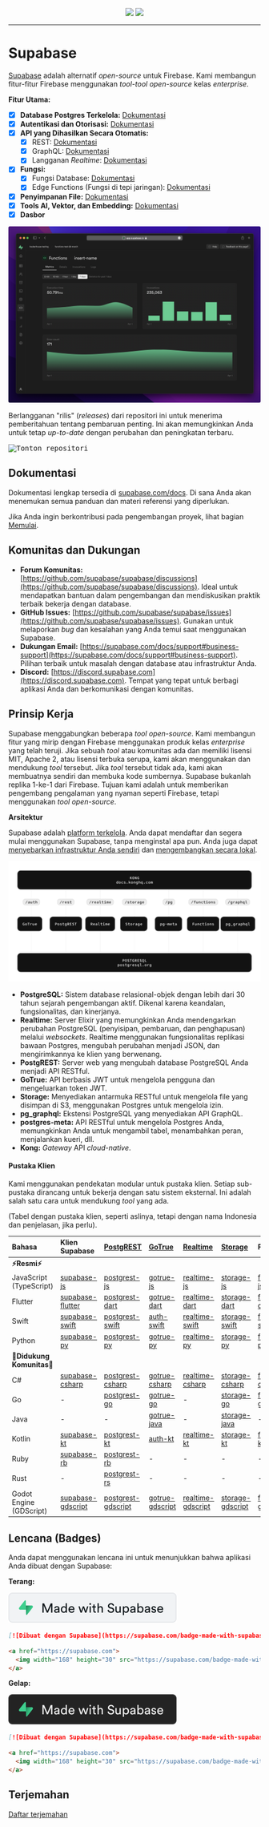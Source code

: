 <p align="center">
<img src="https://user-images.githubusercontent.com/8291514/213727234-cda046d6-28c6-491a-b284-b86c5cede25d.png#gh-light-mode-only">
<img src="https://user-images.githubusercontent.com/8291514/213727225-56186826-bee8-43b5-9b15-86e839d89393.png#gh-dark-mode-only">
</p>

---

# Supabase

[Supabase](https://supabase.com) adalah alternatif *open-source* untuk Firebase. Kami membangun fitur-fitur Firebase menggunakan *tool-tool open-source* kelas *enterprise*.

**Fitur Utama:**

- [x] **Database Postgres Terkelola:** [Dokumentasi](https://supabase.com/docs/guides/database)
- [x] **Autentikasi dan Otorisasi:** [Dokumentasi](https://supabase.com/docs/guides/auth)
- [x] **API yang Dihasilkan Secara Otomatis:**
    - [x] REST: [Dokumentasi](https://supabase.com/docs/guides/api)
    - [x] GraphQL: [Dokumentasi](https://supabase.com/docs/guides/graphql)
    - [x] Langganan *Realtime*: [Dokumentasi](https://supabase.com/docs/guides/realtime)
- [x] **Fungsi:**
    - [x] Fungsi Database: [Dokumentasi](https://supabase.com/docs/guides/database/functions)
    - [x] Edge Functions (Fungsi di tepi jaringan): [Dokumentasi](https://supabase.com/docs/guides/functions)
- [x] **Penyimpanan File:** [Dokumentasi](https://supabase.com/docs/guides/storage)
- [x] **Tools AI, Vektor, dan Embedding:** [Dokumentasi](https://supabase.com/docs/guides/ai)
- [x] **Dasbor**

![Dasbor Supabase](https://raw.githubusercontent.com/supabase/supabase/master/apps/www/public/images/github/supabase-dashboard.png)

Berlangganan "rilis" (*releases*) dari repositori ini untuk menerima pemberitahuan tentang pembaruan penting. Ini akan memungkinkan Anda untuk tetap *up-to-date* dengan perubahan dan peningkatan terbaru.

<kbd><img src="https://raw.githubusercontent.com/supabase/supabase/d5f7f413ab356dc1a92075cb3cee4e40a957d5b1/web/static/watch-repo.gif" alt="Tonton repositori"/></kbd>

## Dokumentasi

Dokumentasi lengkap tersedia di [supabase.com/docs](https://supabase.com/docs). Di sana Anda akan menemukan semua panduan dan materi referensi yang diperlukan.

Jika Anda ingin berkontribusi pada pengembangan proyek, lihat bagian [Memulai](./../DEVELOPERS.md).

## Komunitas dan Dukungan

*   **Forum Komunitas:** [https://github.com/supabase/supabase/discussions](https://github.com/supabase/supabase/discussions). Ideal untuk mendapatkan bantuan dalam pengembangan dan mendiskusikan praktik terbaik bekerja dengan database.
*   **GitHub Issues:** [https://github.com/supabase/supabase/issues](https://github.com/supabase/supabase/issues). Gunakan untuk melaporkan *bug* dan kesalahan yang Anda temui saat menggunakan Supabase.
*   **Dukungan Email:** [https://supabase.com/docs/support#business-support](https://supabase.com/docs/support#business-support). Pilihan terbaik untuk masalah dengan database atau infrastruktur Anda.
*   **Discord:** [https://discord.supabase.com](https://discord.supabase.com). Tempat yang tepat untuk berbagi aplikasi Anda dan berkomunikasi dengan komunitas.

## Prinsip Kerja

Supabase menggabungkan beberapa *tool open-source*. Kami membangun fitur yang mirip dengan Firebase menggunakan produk kelas *enterprise* yang telah teruji. Jika sebuah *tool* atau komunitas ada dan memiliki lisensi MIT, Apache 2, atau lisensi terbuka serupa, kami akan menggunakan dan mendukung *tool* tersebut. Jika *tool* tersebut tidak ada, kami akan membuatnya sendiri dan membuka kode sumbernya. Supabase bukanlah replika 1-ke-1 dari Firebase. Tujuan kami adalah untuk memberikan pengembang pengalaman yang nyaman seperti Firebase, tetapi menggunakan *tool open-source*.

**Arsitektur**

Supabase adalah [platform terkelola](https://supabase.com/dashboard). Anda dapat mendaftar dan segera mulai menggunakan Supabase, tanpa menginstal apa pun. Anda juga dapat [menyebarkan infrastruktur Anda sendiri](https://supabase.com/docs/guides/hosting/overview) dan [mengembangkan secara lokal](https://supabase.com/docs/guides/local-development).

![Arsitektur](./../apps/docs/public/img/supabase-architecture.svg)

*   **PostgreSQL:** Sistem database relasional-objek dengan lebih dari 30 tahun sejarah pengembangan aktif.  Dikenal karena keandalan, fungsionalitas, dan kinerjanya.
*   **Realtime:** Server Elixir yang memungkinkan Anda mendengarkan perubahan PostgreSQL (penyisipan, pembaruan, dan penghapusan) melalui *websockets*. Realtime menggunakan fungsionalitas replikasi bawaan Postgres, mengubah perubahan menjadi JSON, dan mengirimkannya ke klien yang berwenang.
*   **PostgREST:** Server web yang mengubah database PostgreSQL Anda menjadi API RESTful.
*   **GoTrue:** API berbasis JWT untuk mengelola pengguna dan mengeluarkan token JWT.
*   **Storage:** Menyediakan antarmuka RESTful untuk mengelola file yang disimpan di S3, menggunakan Postgres untuk mengelola izin.
*   **pg_graphql:** Ekstensi PostgreSQL yang menyediakan API GraphQL.
*   **postgres-meta:** API RESTful untuk mengelola Postgres Anda, memungkinkan Anda untuk mengambil tabel, menambahkan peran, menjalankan kueri, dll.
*   **Kong:** *Gateway* API *cloud-native*.

#### Pustaka Klien

Kami menggunakan pendekatan modular untuk pustaka klien. Setiap sub-pustaka dirancang untuk bekerja dengan satu sistem eksternal. Ini adalah salah satu cara untuk mendukung *tool* yang ada.

(Tabel dengan pustaka klien, seperti aslinya, tetapi dengan nama Indonesia dan penjelasan, jika perlu).

| Bahasa                       | Klien Supabase                                                     | [PostgREST](https://www.postgresql.org/)                                                                         | [GoTrue](https://github.com/supabase/gotrue)                                                                                | [Realtime](https://github.com/supabase/realtime)                                                                              | [Storage](https://github.com/supabase/storage-api)                                                                                 | Functions                                                                               |
| :-------------------------- | :------------------------------------------------------------------ | :-------------------------------------------------------------------------------- | :------------------------------------------------------------------------------------ | :----------------------------------------------------------------------------------- | :-------------------------------------------------------------------------------------- | :----------------------------------------------------------------------------------- |
| **⚡️Resmi⚡️**      |                                                                     |                                                                                   |                                                                                      |                                                                                     |                                                                                        |                                                                                      |
| JavaScript (TypeScript)     | [supabase-js](https://github.com/supabase/supabase-js)               | [postgrest-js](https://github.com/supabase/postgrest-js)                             | [gotrue-js](https://github.com/supabase/gotrue-js)                                     | [realtime-js](https://github.com/supabase/realtime-js)                                 | [storage-js](https://github.com/supabase/storage-js)                                   | [functions-js](https://github.com/supabase/functions-js)                             |
| Flutter                     | [supabase-flutter](https://github.com/supabase/supabase-flutter)     | [postgrest-dart](https://github.com/supabase/postgrest-dart)                         | [gotrue-dart](https://github.com/supabase/gotrue-dart)                                 | [realtime-dart](https://github.com/supabase/realtime-dart)                             | [storage-dart](https://github.com/supabase/storage-dart)                               | [functions-dart](https://github.com/supabase/functions-dart)                         |
| Swift                      | [supabase-swift](https://github.com/supabase/supabase-swift)          | [postgrest-swift](https://github.com/supabase/supabase-swift/tree/main/Sources/PostgREST) | [auth-swift](https://github.com/supabase/supabase-swift/tree/main/Sources/Auth)     | [realtime-swift](https://github.com/supabase/supabase-swift/tree/main/Sources/Realtime) | [storage-swift](https://github.com/supabase/supabase-swift/tree/main/Sources/Storage) | [functions-swift](https://github.com/supabase/supabase-swift/tree/main/Sources/Functions) |
| Python                      | [supabase-py](https://github.com/supabase/supabase-py)               | [postgrest-py](https://github.com/supabase/postgrest-py)                             | [gotrue-py](https://github.com/supabase/gotrue-py)                                     | [realtime-py](https://github.com/supabase/realtime-py)                                 | [storage-py](https://github.com/supabase/storage-py)                                   | [functions-py](https://github.com/supabase/functions-py)                             |
| **💚Didukung Komunitas💚** |                                                                     |                                                                                   |                                                                                      |                                                                                     |                                                                                        |                                                                                      |
| C#                          | [supabase-csharp](https://github.com/supabase-community/supabase-csharp) | [postgrest-csharp](https://github.com/supabase-community/postgrest-csharp)           | [gotrue-csharp](https://github.com/supabase-community/gotrue-csharp)                 | [realtime-csharp](https://github.com/supabase-community/realtime-csharp)             | [storage-csharp](https://github.com/supabase-community/storage-csharp)                 | [functions-csharp](https://github.com/supabase-community/functions-csharp)           |
| Go                          | -                                                                   | [postgrest-go](https://github.com/supabase-community/postgrest-go)                     | [gotrue-go](https://github.com/supabase-community/gotrue-go)                           | -                                                                                   | [storage-go](https://github.com/supabase-community/storage-go)                       | [functions-go](https://github.com/supabase-community/functions-go)                   |
| Java                        | -                                                                   | -                                                                                   | [gotrue-java](https://github.com/supabase-community/gotrue-java)                       | -                                                                                   | [storage-java](https://github.com/supabase-community/storage-java)                   | -                                                                                   |
| Kotlin                      | [supabase-kt](https://github.com/supabase-community/supabase-kt)       | [postgrest-kt](https://github.com/supabase-community/supabase-kt/tree/master/Postgrest) | [auth-kt](https://github.com/supabase-community/supabase-kt/tree/master/Auth)         | [realtime-kt](https://github.com/supabase-community/supabase-kt/tree/master/Realtime)   | [storage-kt](https://github.com/supabase-community/supabase-kt/tree/master/Storage)   | [functions-kt](https://github.com/supabase-community/supabase-kt/tree/master/Functions) |
| Ruby                      | [supabase-rb](https://github.com/supabase-community/supabase-rb)      |      [postgrest-rb](https://github.com/supabase-community/postgrest-rb)                                                                             |    -                                                                                  |        -                                                                            |     -                                                                                 |          -                                                                          |
| Rust                      |      -                                                                 |       [postgrest-rs](https://github.com/supabase-community/postgrest-rs)                                                                            |      -                                                                                 |       -                                                                             |       -                                                                                |         -                                                                           |
| Godot Engine (GDScript)      |   [supabase-gdscript](https://github.com/supabase-community/godot-engine.supabase)                                                                  |        [postgrest-gdscript](https://github.com/supabase-community/postgrest-gdscript)                                                                            |        [gotrue-gdscript](https://github.com/supabase-community/gotrue-gdscript)                                                                                |    [realtime-gdscript](https://github.com/supabase-community/realtime-gdscript)                                                                                  |         [storage-gdscript](https://github.com/supabase-community/storage-gdscript)                                                                                 |  [functions-gdscript](https://github.com/supabase-community/functions-gdscript)                                                                                       |

## Lencana (Badges)

Anda dapat menggunakan lencana ini untuk menunjukkan bahwa aplikasi Anda dibuat dengan Supabase:

**Terang:**

![Dibuat dengan Supabase](./../apps/www/public/badge-made-with-supabase.svg)

```md
[![Dibuat dengan Supabase](https://supabase.com/badge-made-with-supabase.svg)](https://supabase.com)
```

```html
<a href="https://supabase.com">
  <img width="168" height="30" src="https://supabase.com/badge-made-with-supabase.svg" alt="Dibuat dengan Supabase" />
</a>
```

**Gelap:**

![Dibuat dengan Supabase (versi gelap)](./../apps/www/public/badge-made-with-supabase-dark.svg)

```md
[![Dibuat dengan Supabase](https://supabase.com/badge-made-with-supabase-dark.svg)](https://supabase.com)
```

```html
<a href="https://supabase.com">
  <img width="168" height="30" src="https://supabase.com/badge-made-with-supabase-dark.svg" alt="Dibuat dengan Supabase" />
</a>
```

## Terjemahan

[Daftar terjemahan](./languages.md)

